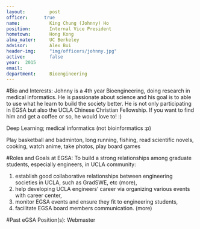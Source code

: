 ```yaml
---
layout:     	post
officer:      true
name:     	 	King Chung (Johnny) Ho
position: 		Internal Vice President
hometown: 		Hong Kong
alma_mater: 	UC Berkeley
advisor: 		Alex Bui
header-img: 	"img/officers/johnny.jpg"
active: 		false
year:  2015
email: 			
department: 	Bioengineering
---
```


#Bio and Interests:
Johnny is a 4th year Bioengineering, doing research in medical informatics. He is passionate about science and his goal is to able to use what he learn to build the society better. He is not only participating in EGSA but also the UCLA Chinese Christian Fellowship. If you want to find him and get a coffee or so, he would love to! :)

Deep Learning; medical informatics (not bioinformatics :p)

Play basketball and badminton, long running, fishing, read scientific novels, cooking, watch anime, take photos, play board games

#Roles and Goals at EGSA:
To build a strong relationships among graduate students, especially engineers, in UCLA community: 

1. establish good collaborative relationships between engineering societies in UCLA, such as GradSWE, etc (more), 
2. help developing UCLA engineers’ career via organizing various events with career center, 
3.  monitor EGSA events and ensure they fit to engineering students, 
4. facilitate EGSA board members communication. (more)

#Past eGSA Position(s):
Webmaster
